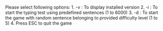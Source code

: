 Please select following options:
    1. -v : To display installed version
    2. -i : To start the typing test using predefined sentences (1 to 6000)
    3. -d : To start the game with random sentence belonging to provided difficulty level (1 to 5)
    4. Press ESC to quit the game
    